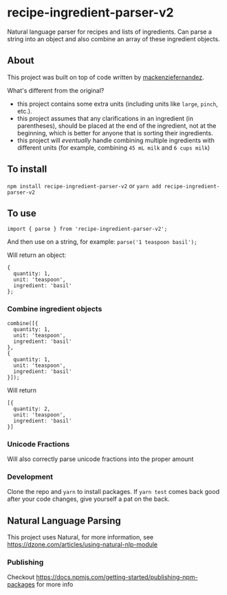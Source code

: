 # recipe-ingredient-parser-v2
Natural language parser for recipes and lists of ingredients. Can parse a string into an object and also combine an array of these ingredient objects.

## About
This project was built on top of code written by [mackenziefernandez](https://github.com/mackenziefernandez/recipe-parser). 

What's different from the original? 
- this project contains some extra units (including units like `large`, `pinch`, etc.).
- this project assumes that any clarifications in an ingredient (in parentheses), should be placed at the end of the ingredient, not at the beginning, which is better for anyone that is sorting their ingredients.
- this project will *eventually* handle combining multiple ingredients with different units (for example, combining `45 mL milk` and `6 cups milk`)

## To install
`npm install recipe-ingredient-parser-v2` or `yarn add recipe-ingredient-parser-v2`

## To use
`import { parse } from 'recipe-ingredient-parser-v2';`

And then use on a string, for example:
`parse('1 teaspoon basil');`

Will return an object:
```
{
  quantity: 1,
  unit: 'teaspoon',
  ingredient: 'basil'
};
```

### Combine ingredient objects
```
combine([{
  quantity: 1,
  unit: 'teaspoon',
  ingredient: 'basil'
},
{
  quantity: 1,
  unit: 'teaspoon',
  ingredient: 'basil'
}]);
```

Will return
```
[{
  quantity: 2,
  unit: 'teaspoon',
  ingredient: 'basil'
}]
```


### Unicode Fractions
Will also correctly parse unicode fractions into the proper amount

### Development	
Clone the repo and `yarn` to install packages. If `yarn test` comes back good after your code changes, give yourself a pat on the back.	
	
## Natural Language Parsing	
This project uses Natural, for more information, see https://dzone.com/articles/using-natural-nlp-module	
	
### Publishing	
Checkout https://docs.npmjs.com/getting-started/publishing-npm-packages for more info
